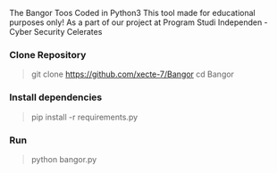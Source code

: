 The Bangor Toos
Coded in Python3
This tool made for educational purposes only! As a part of our project at Program Studi Independen - Cyber Security Celerates

### Clone Repository
> git clone https://github.com/xecte-7/Bangor
> cd Bangor

### Install dependencies
> pip install -r requirements.py

### Run
> python bangor.py
